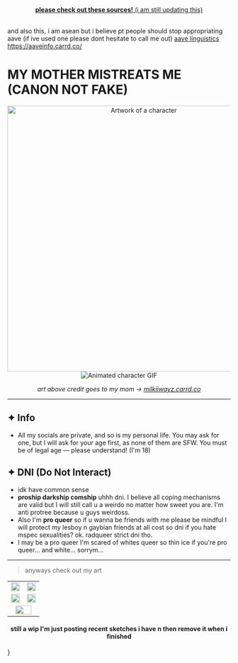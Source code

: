 <div align="center">
  <a href="https://rentry.co/charitylinks">
    <strong>please check out these sources!</strong> (i am still updating this) 
  </a>
</div>&nbsp;

and also this, i am asean but i believe pt people should stop appropriating aave (if ive used one please dont hesitate to call me out)
<a href="https://mangolanguages.com/resources/learn/general/language-culture/african-american-vernacular-english-what-is-it-where-does-it-come-from-and-why-is-it-important">aave linguistics</a></i>
https://aaveinfo.carrd.co/


# MY MOTHER MISTREATS ME (CANON NOT FAKE)

<p align="center">
  <img src="https://files.catbox.moe/h9epxr.png" alt="Artwork of a character" width="600">
  <br>
  <img src="https://files.catbox.moe/tb2z0s.gif" alt="Animated character GIF">
</p>

<p align="center">
  <i>art above credit goes to my mom → <a href="https://milkiiwayz.carrd.co/">milkiiwayz.carrd.co</a></i>
</p>

---

## ✦ Info
- All my socials are private, and so is my personal life. You may ask for one, but I will ask for your age first, as none of them are SFW. You must be of legal age — please understand! (I'm 18)

## ✦ DNI (Do Not Interact)
- idk have common sense
- **proship darkship comship** uhhh dni. I believe all coping mechanisms are valid but I will still call u a weirdo no matter how sweet you are. I'm anti protree because u guys weirdoss.
- Also I'm **pro queer** so if u wanna be friends with me please be mindful I will protect my lesboy n gaybian friends at all cost so dni if you hate mspec sexualities? ok. radqueer strict dni tho.
- I may be a pro queer I'm scared of whites queer so thin ice if you're pro queer... and white... sorrym...

---

> anyways check out my art

<table>
  <tr>
    <td align="center"><img src="https://files.catbox.moe/p3im38.png" width="100%"></td>
    <td align="center"><img src="https://files.catbox.moe/vr9dso.png" width="100%"></td>
  </tr>
  <tr>
    <td align="center"><img src="https://files.catbox.moe/asbvdz.png" width="100%"></td>
    <td align="center"><img src="https://files.catbox.moe/n75jco.png" width="100%"></td>
  </tr>
  <tr>
    <td colspan="2" align="center">
      <img src="https://files.catbox.moe/tk03h5.jpg" width="80%">
    </td>
  </tr>
</table>

<h4 align="center">still a wip I'm just posting recent sketches i have n then remove it when i finished</h4>        }

